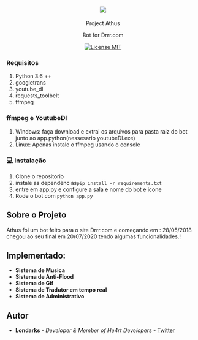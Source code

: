 <h1 align="center">
  <img src="https://img.icons8.com/plasticine/100/000000/bot.png"/>
</h1>
<p align="center">Project Athus</p>
<p align="center">Bot for Drrr.com</p>

<p align="center">
  <a href="https://opensource.org/licenses/MIT">
    <img src="https://img.shields.io/badge/License-MIT-blue.svg" alt="License MIT">
  </a>
</p>


### Requisitos
1. Python 3.6 ++
2. googletrans
3. youtube_dl
4. requests_toolbelt
5. ffmpeg

### ffmpeg e YoutubeDl
1. Windows: faça download e extrai os arquivos para pasta raiz do bot junto ao app.python(nessesario youtubeDl.exe)
2. Linux: Apenas instale o ffmpeg usando o console

### :computer: Instalação
1. Clone o repositorio
2. instale as dependências``` pip install -r requirements.txt ```
3. entre em app.py e configure a sala e nome do bot e icone
3. Rode o bot com  ``` python app.py ```


## Sobre o Projeto
 Athus foi um bot feito para o site Drrr.com e começando em : 28/05/2018 chegou ao seu final em 20/07/2020 tendo algumas funcionalidades.!

## Implementado:
- **Sistema de Musica**
- **Sistema de Anti-Flood**
- **Sistema de Gif**
- **Sistema de Tradutor em tempo real**
- **Sistema de Administrativo**

## Autor
- **Londarks** - _Developer & Member of He4rt Developers_ - [Twitter](https://twitter.com/londarks)
